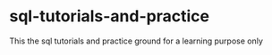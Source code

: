 # sql-tutorials-and-practice
This the sql tutorials and practice ground for a learning purpose only
